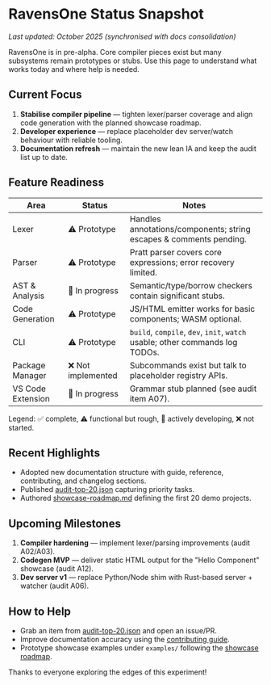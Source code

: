 # RavensOne Status Snapshot

_Last updated: October 2025 (synchronised with docs consolidation)_

RavensOne is in pre-alpha. Core compiler pieces exist but many subsystems remain prototypes or stubs. Use this page to understand what works today and where help is needed.

## Current Focus

1. **Stabilise compiler pipeline** — tighten lexer/parser coverage and align code generation with the planned showcase roadmap.
2. **Developer experience** — replace placeholder dev server/watch behaviour with reliable tooling.
3. **Documentation refresh** — maintain the new lean IA and keep the audit list up to date.

## Feature Readiness

| Area | Status | Notes |
| --- | --- | --- |
| Lexer | ⚠️ Prototype | Handles annotations/components; string escapes & comments pending. |
| Parser | ⚠️ Prototype | Pratt parser covers core expressions; error recovery limited. |
| AST & Analysis | 🚧 In progress | Semantic/type/borrow checkers contain significant stubs. |
| Code Generation | ⚠️ Prototype | JS/HTML emitter works for basic components; WASM optional. |
| CLI | ⚠️ Prototype | `build`, `compile`, `dev`, `init`, `watch` usable; other commands log TODOs. |
| Package Manager | ❌ Not implemented | Subcommands exist but talk to placeholder registry APIs. |
| VS Code Extension | 🚧 In progress | Grammar stub planned (see audit item A07). |

Legend: ✅ complete, ⚠️ functional but rough, 🚧 actively developing, ❌ not started.

## Recent Highlights

- Adopted new documentation structure with guide, reference, contributing, and changelog sections.
- Published [audit-top-20.json](audit-top-20.json) capturing priority tasks.
- Authored [showcase-roadmap.md](showcase-roadmap.md) defining the first 20 demo projects.

## Upcoming Milestones

1. **Compiler hardening** — implement lexer/parsing improvements (audit A02/A03).
2. **Codegen MVP** — deliver static HTML output for the "Hello Component" showcase (audit A12).
3. **Dev server v1** — replace Python/Node shim with Rust-based server + watcher (audit A06).

## How to Help

- Grab an item from [audit-top-20.json](audit-top-20.json) and open an issue/PR.
- Improve documentation accuracy using the [contributing guide](docs/contributing.md).
- Prototype showcase examples under `examples/` following the [showcase roadmap](showcase-roadmap.md).

Thanks to everyone exploring the edges of this experiment!
